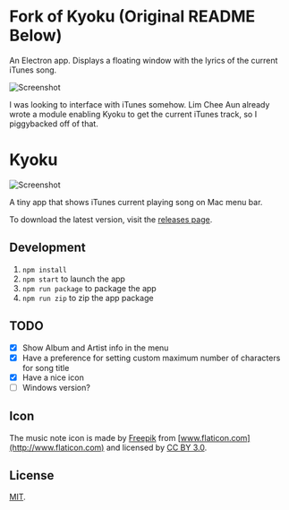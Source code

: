 Fork of Kyoku (Original README Below)
===

An Electron app. Displays a floating window with the lyrics of the current iTunes song.

![Screenshot](http://i.imgur.com/NtMkBQv.jpg)


I was looking to interface with iTunes somehow. Lim Chee Aun already wrote a module enabling Kyoku to get the current iTunes track, so I piggybacked off of that.



Kyoku
===

![Screenshot](http://i.imgur.com/nhRHJw6.png)

A tiny app that shows iTunes current playing song on Mac menu bar.

To download the latest version, visit the [releases page](https://github.com/cheeaun/kyoku/releases).

Development
---

1. `npm install`
2. `npm start` to launch the app
3. `npm run package` to package the app
4. `npm run zip` to zip the app package

TODO
---

- [x] Show Album and Artist info in the menu
- [x] Have a preference for setting custom maximum number of characters for song title
- [x] Have a nice icon
- [ ] Windows version?

Icon
---

The music note icon is made by [Freepik](http://www.flaticon.com/authors/freepik) from [www.flaticon.com](http://www.flaticon.com) and licensed by [CC BY 3.0](http://creativecommons.org/licenses/by/3.0/).

License
---

[MIT](http://cheeaun.mit-license.org/).
